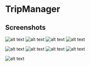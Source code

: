 # TripManager


## Screenshots

![alt text](https://github.com/RohitTheBoss007/TripManager/blob/master/app/src/main/res/drawable-v24/WhatsApp%20Image%202019-07-14%20at%2018.41.56.jpeg)
![alt text](https://github.com/RohitTheBoss007/TripManager/blob/master/app/src/main/res/drawable-v24/Screenshot_20190808_224842.jpg)
![alt text](https://github.com/RohitTheBoss007/TripManager/blob/master/app/src/main/res/drawable-v24/WhatsApp%20Image%202019-07-14%20at%2018.41.56%20(3).jpeg)
![alt text](https://github.com/RohitTheBoss007/TripManager/blob/master/app/src/main/res/drawable-v24/WhatsApp%20Image%202019-07-14%20at%2018.41.57.jpeg)

![alt text](https://github.com/RohitTheBoss007/TripManager/blob/master/app/src/main/res/drawable-v24/WhatsApp%20Image%202019-07-14%20at%2018.41.55.jpeg)
![alt text](https://github.com/RohitTheBoss007/TripManager/blob/master/app/src/main/res/drawable-v24/InkedScreenshot_20190808_224529_LI.jpg)
![alt text](https://github.com/RohitTheBoss007/TripManager/blob/master/app/src/main/res/drawable-v24/Screenshot_20190808_224301.jpg)
![alt text](https://github.com/RohitTheBoss007/TripManager/blob/master/app/src/main/res/drawable-v24/Screenshot_20190808_224556.jpg)


![alt text](https://github.com/RohitTheBoss007/TripManager/blob/master/app/src/main/res/drawable-v24/WhatsApp%20Image%202019-07-14%20at%2018.41.55%20(1).jpeg)






